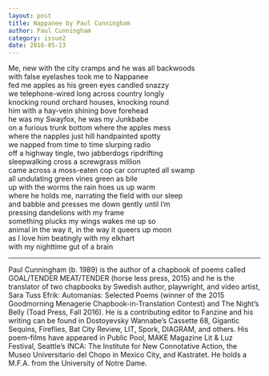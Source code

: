 ```yaml
---
layout: post
title: Nappanee by Paul Cunningham
author: Paul Cunningham
category: issue2
date: 2016-05-13
---
```


Me, new with the city cramps and he was all backwoods<br>
with false eyelashes took me to Nappanee<br>
fed me apples as his green eyes candled snazzy<br>
we telephone-wired long across country longly<br>
knocking round orchard houses, knocking round<br>
him with a hay-vein shining bove forehead<br>
he was my Swayfox, he was my Junkbabe<br>
on a furious trunk bottom where the apples mess<br>
where the napples just hill handpainted spotty<br>
we napped from time to time slurping radio<br>
off a highway tingle, two jabberdogs ripdrifting<br>
sleepwalking cross a screwgrass million<br>
came across a moss-eaten cop car corrupted all swamp<br>
all undulating green vines green as bile<br>
up with the worms the rain hoes us up warm<br>
where he holds me, narrating the field with our sleep<br>
and babble and presses me down gently until I’m<br>
pressing dandelions with my frame<br>
something plucks my wings wakes me up so<br>
animal in the way it, in the way it queers up moon<br>
as I love him beatingly with my elkhart<br>
with my nighttime gut of a brain<br>

___

Paul Cunningham (b. 1989) is the author of a chapbook of poems called GOAL/TENDER MEAT/TENDER (horse less press, 2015) and he is the translator of two chapbooks by Swedish author, playwright, and video artist, Sara Tuss Efrik: Automanias: Selected Poems (winner of the 2015 Goodmorning Menagerie Chapbook-in-Translation Contest) and The Night’s Belly (Toad Press, Fall 2016). He is a contributing editor to Fanzine and his writing can be found in Dostoyevsky Wannabe’s Cassette 68, Gigantic Sequins, Fireflies, Bat City Review, LIT, Spork, DIAGRAM, and others. His poem-films have appeared in Public Pool, MAKE Magazine Lit & Luz Festival, Seattle’s INCA: The Institute for New Connotative Action, the Museo Universitario del Chopo in Mexico City, and Kastratet. He holds a M.F.A. from the University of Notre Dame.
